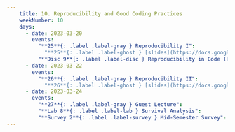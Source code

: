 ```yaml
---
    title: 10. Reproducibility and Good Coding Practices
    weekNumber: 10
    days:
      - date: 2023-03-20
        events:
          "**25**{: .label .label-gray } Reproducibility I":
            "**25**{: .label .label-ghost } [slides](https://docs.google.com/presentation/d/1BNTbQfhQDj8NiSDePutvZmIaR-vmLoXKOhbx0Ev7qMw/edit?usp=sharing) • video"
          "**Disc 9**{: .label .label-disc } Reproducibility in Code ([slides](https://docs.google.com/presentation/d/12eIuPKYZ8PMysm0pSxoClnh4YOQFRqHO6qVv2SN23Xc/edit?usp=sharing)) (video)":
      - date: 2023-03-22
        events:
          "**26**{: .label .label-gray } Reproducibility II":
            "**26**{: .label .label-ghost } [slides](https://docs.google.com/presentation/d/10muixvX_CqtiC-Hx8pbEqqS5OwMfvcTCJc0TLfQQuBM/edit?usp=sharing) • video"
      - date: 2023-03-24
        events:
          "**27**{: .label .label-gray } Guest Lecture":
          "**Lab 8**{: .label .label-lab } Survival Analysis":
          "**Survey 2**{: .label .label-survey } Mid-Semester Survey":         
---
```

